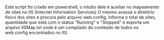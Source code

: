  Este script foi criado em powershell, o intuito dele é auxiliar no mapeamento de sites no IIS (Internet Information Services)
O mesmo acessa o diretório físico dos sites e procura pelo arquivo web.config. Informa o total de sites, quantidade que está com o  status "Running" e "Stopped" e exporta um arquivo IISMap.txt onde é um compilado do conteúdo de todos os web.config encontrados no IIS.
